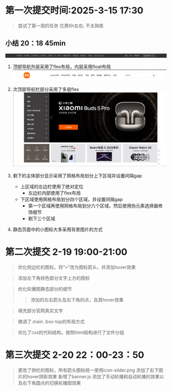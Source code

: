 # 第一次提交时间:2025-3-15 17:30

>尝试了第一周的任务 花费6h左右;
>不太熟练
## 小结 20：18  45min
![](./assert/top1.png)
1. 顶部导航外层采用了flex布局，内层采用float布局
![](./assert/top2.png)
2. 次顶部导航栏部分采用了多层flex
![](./assert/mian.png)
3. 剩下的主体部分显示采用了网格布局划分上下区域并设置间隔gap
    - 上区域的左边栏使用了绝对定位
        - 左边栏内部使用了flex布局
    - 下区域使用网格布局划分四个区域，并设置间隔gap
        - 第一个区域再使用网格布局划分六个区域，然后使用伪元素选择器修饰细节
        - 剩下三个区域

4. 静态页面中的小图标大多采用背景图片的方式

# 第二次提交 2-19 19:00-21:00
>优化侧边栏的图标，将“>"改为图标箭头，并添加hover效果

>添加左下角棕色部分文字上方的图标

>优化轮播图静态部分的细节
>>添加的左右箭头及右下角的点，及其hover效果

>填充部分官网真实文字

>微调了.main .box-top的布局方式

>优化了css的代码结构，按照html结构进行了文件分组

# 第三次提交 2-20 22：00-23：50
> 更改了侧栏的图标，所有箭头图标统一使用icon-silder.png
> 添加了右下图片的hover阴影效果
> 新增了banner.js
> 添加了手动轮播和自动轮播的效果以及右下角圆点的切换轮播图效果
